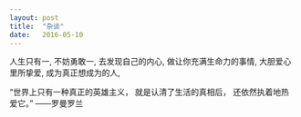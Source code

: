 ```yaml
---
layout: post
title:  "杂谈"
date:   2016-05-10
---
```


<p>
   人生只有一,
   不妨勇敢一,
   去发现自己的内心,
做让你充满生命力的事情,
  大胆爱心里所挚爱,
  成为真正想成为的人,
</p>
<p>
“世界上只有一种真正的英雄主义，
   就是认清了生活的真相后，
    还依然执着地热爱它。”   ——罗曼罗兰
</p>
